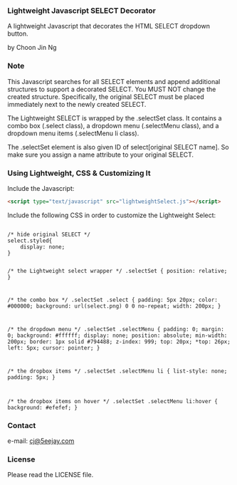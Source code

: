 ### Lightweight Javascript SELECT Decorator

A lightweight Javascript that decorates the HTML SELECT dropdown button.

by Choon Jin Ng

### Note

This Javascript searches for all SELECT elements and append additional structures to support a decorated SELECT.
You MUST NOT change the created structure. Specifically, the original SELECT must be placed immediately next to the newly created SELECT.

The Lightweight SELECT is wrapped by the .selectSet class. It contains a combo box (.select class), a dropdown menu (.selectMenu class), and a dropdown menu items (.selectMenu li class).

The .selectSet element is also given ID of select[original SELECT name]. So make sure you assign a name attribute to your original SELECT.

### Using Lightweight, CSS & Customizing It

Include the Javascript:

```html
<script type="text/javascript" src="lightweightSelect.js"></script>
```

Include the following CSS in order to customize the Lightweight Select:

<code>
/* hide original SELECT */
select.styled{
	display: none;
}

/* the Lightweight select wrapper */
.selectSet {
    position: relative;
}

/* the combo box */
.selectSet .select {
	padding: 5px 20px;
    color: #000000;
    background: url(select.png) 0 0 no-repeat;
    width: 200px;
}

/* the dropdown menu */
.selectSet .selectMenu {
    padding: 0;
    margin: 0;
    background: #ffffff;
    display: none;
    position: absolute;
    min-width: 200px;
    border: 1px solid #794488;
    z-index: 999;
    top: 20px;
    *top: 26px;
    left: 5px;
    cursor: pointer;
}

/* the dropbox items */
.selectSet .selectMenu li {
    list-style: none;
    padding: 5px; 
}

/* the dropbox items on hover */
.selectSet .selectMenu li:hover {
	background: #efefef;
}
</code>

### Contact

e-mail: cj@5eejay.com

### License

Please read the LICENSE file.